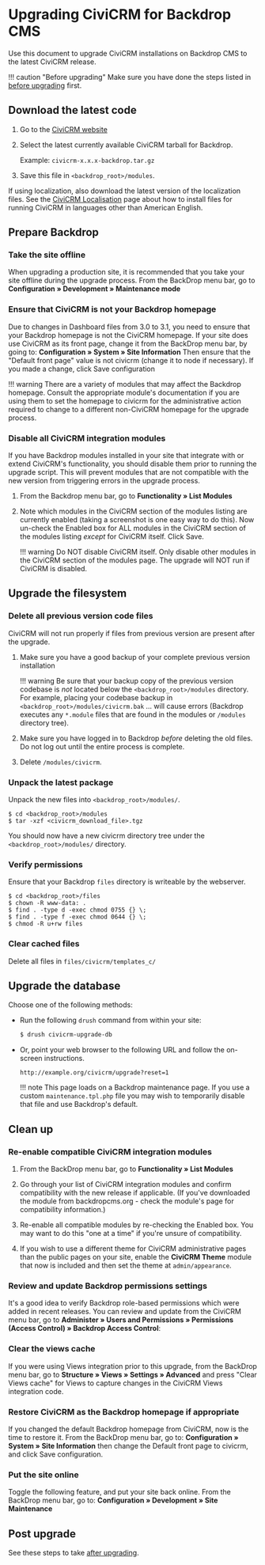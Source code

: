 # Upgrading CiviCRM for Backdrop CMS

Use this document to upgrade CiviCRM installations on Backdrop CMS to the latest CiviCRM release.

!!! caution "Before upgrading"
    Make sure you have done the steps listed in [before upgrading](index.md#before-upgrading) first.

## Download the latest code

1. Go to the [CiviCRM website](https://civicrm.org/download)
1. Select the latest currently available CiviCRM tarball for Backdrop.

    Example: `civicrm-x.x.x-backdrop.tar.gz`
   
1. Save this file in `<backdrop_root>/modules`.

If using localization, also download the latest version of the localization files. See the [CiviCRM Localisation](https://wiki.civicrm.org/confluence/display/CRMDOC/i18n+Administrator%27s+Guide%3A+Using+CiviCRM+in+your+own+language) page about how to install files for running CiviCRM in languages other than American English.

## Prepare Backdrop

### Take the site offline

When upgrading a production site, it is recommended that you take your site offline during the upgrade process. From the BackDrop menu bar, go to **Configuration » Development » Maintenance mode**

### Ensure that CiviCRM is not your Backdrop homepage

Due to changes in Dashboard files from 3.0 to 3.1, you need to ensure that your Backdrop homepage is not the CiviCRM homepage. If your site does use CiviCRM as its front page, change it from the BackDrop menu bar, by going to: **Configuration » System » Site Information**
 Then ensure that the "Default front page" value is not civicrm (change it to node if necessary). If you made a change, click Save configuration

!!! warning
    There are a variety of modules that may affect the Backdrop homepage. Consult the appropriate module's documentation if you are using them to set the homepage to civicrm for the administrative action required to change to a different non-CiviCRM homepage for the upgrade process.

### Disable all CiviCRM integration modules

If you have Backdrop modules installed in your site that integrate with or extend CiviCRM's functionality, you should disable them prior to running the upgrade script. This will prevent modules that are not compatible with the new version from triggering errors in the upgrade process.

1. From the Backdrop menu bar, go to **Functionality » List Modules**

1. Note which modules in the CiviCRM section of the modules listing are currently enabled (taking a screenshot is one easy way to do this). Now un-check the Enabled box for ALL modules in the CiviCRM section of the modules listing _except_ for CiviCRM itself. Click Save.

    !!! warning
        Do NOT disable CiviCRM itself. Only disable other modules in the CiviCRM section of the modules page. The upgrade will NOT run if CiviCRM is disabled.

## Upgrade the filesystem

### Delete all previous version code files

CiviCRM will not run properly if files from previous version are present after the upgrade.

1. Make sure you have a good backup of your complete previous version installation

    !!! warning
        Be sure that your backup copy of the previous version codebase is _not_ located below the `<backdrop_root>/modules` directory. For example, placing your codebase backup in `<backdrop_root>/modules/civicrm.bak` ... will cause errors (Backdrop executes any `*.module` files that are found in the modules or `/modules` directory tree).

1. Make sure you have logged in to Backdrop _before_ deleting the old files. Do not log out until the entire process is complete.

1. Delete `/modules/civicrm`.

### Unpack the latest package

Unpack the new files into `<backdrop_root>/modules/`.

```
$ cd <backdrop_root>/modules
$ tar -xzf <civicrm_download_file>.tgz
```

You should now have a new civicrm directory tree under the `<backdrop_root>/modules/` directory.

### Verify permissions

Ensure that your Backdrop `files` directory is writeable by the webserver.

```
$ cd <backdrop_root>/files
$ chown -R www-data: .
$ find . -type d -exec chmod 0755 {} \;
$ find . -type f -exec chmod 0644 {} \;
$ chmod -R u+rw files
```

### Clear cached files

Delete all files in `files/civicrm/templates_c/`

## Upgrade the database

Choose one of the following methods:

* Run the following `drush` command from within your site:

    ```bash
    $ drush civicrm-upgrade-db
    ```

* Or, point your web browser to the following URL and follow the on-screen instructions.
   
    ```
    http://example.org/civicrm/upgrade?reset=1
    ```
   
    !!! note
        This page loads on a Backdrop maintenance page. If you use a custom `maintenance.tpl.php` file you may wish to temporarily disable that file and use Backdrop's default.
   

## Clean up

### Re-enable compatible CiviCRM integration modules

1. From the BackDrop menu bar, go to **Functionality » List Modules**

1. Go through your list of CiviCRM integration modules and confirm compatibility with the new release if applicable. (If you've downloaded the module from backdropcms.org - check the module's page for compatibility information.)

1. Re-enable all compatible modules by re-checking the Enabled box. You may want to do this "one at a time" if you're unsure of compatibility.

1. If you wish to use a different theme for CiviCRM administrative pages than the public pages on your site, enable the **CiviCRM Theme** module that now is included and then set the theme at `admin/appearance`.

### Review and update Backdrop permissions settings

It's a good idea to verify Backdrop role-based permissions which were added in recent releases. You can review and update from the CiviCRM menu bar, go to **Administer » Users and Permissions » Permissions (Access Control) » Backdrop Access Control**:

### Clear the views cache

If you were using Views integration prior to this upgrade, from the BackDrop menu bar, go to **Structure » Views » Settings » Advanced** and press "Clear Views cache" for Views to capture changes in the CiviCRM Views integration code.

### Restore CiviCRM as the Backdrop homepage if appropriate

If you changed the default Backdrop homepage from CiviCRM, now is the time to restore it. From the BackDrop menu bar, go to: **Configuration » System » Site Information**
 then change the Default front page to civicrm, and click Save configuration.

### Put the site online

Toggle the following feature, and put your site back online. From the BackDrop menu bar, go to: **Configuration » Development » Site Maintenance**

## Post upgrade

See these steps to take [after upgrading](index.md#after-upgrading).
